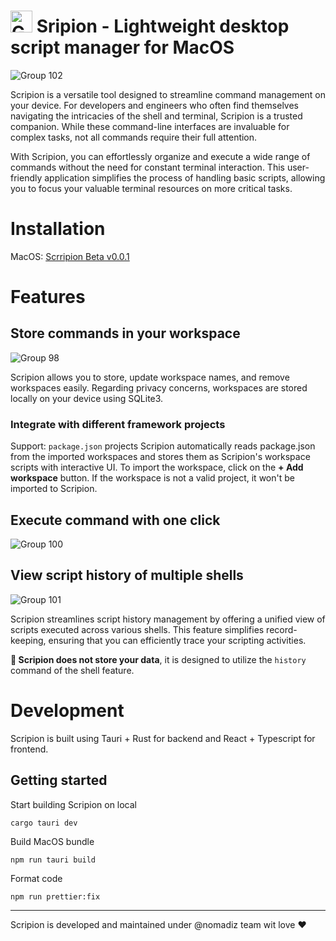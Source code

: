 # <img width="35" alt="Group 97" src="https://github.com/nomadiz/scripion/assets/56880684/c097d4fe-386a-4c33-a280-e92f7308c852"> Sripion - Lightweight desktop script manager for MacOS

![Group 102](https://github.com/nomadiz/scripion/assets/56880684/89ca0b74-ac85-4d89-b6b0-43310babb9db)

Scripion is a versatile tool designed to streamline command management on your device. For developers and engineers who often find themselves navigating the intricacies of the shell and terminal, Scripion is a trusted companion. While these command-line interfaces are invaluable for complex tasks, not all commands require their full attention.

With Scripion, you can effortlessly organize and execute a wide range of commands without the need for constant terminal interaction. This user-friendly application simplifies the process of handling basic scripts, allowing you to focus your valuable terminal resources on more critical tasks.

# Installation
MacOS: [Scrripion Beta v0.0.1](https://github.com/nomadiz/scripion/releases/download/beta-v0.0.1/Scripion_beta_0.0.1_aarch64.dmg)

# Features
## Store commands in your workspace
![Group 98](https://github.com/nomadiz/scripion/assets/56880684/13835986-a107-4935-a04e-1e7326874e50)

Scripion allows you to store, update workspace names, and remove workspaces easily. Regarding privacy concerns, workspaces are stored locally on your device using SQLite3. 
### Integrate with different framework projects
Support: `package.json` projects
Scripion automatically reads package.json from the imported workspaces and stores them as Scripion's workspace scripts with interactive UI. To import the workspace, click on the **+ Add workspace** button. If the workspace is not a valid project, it won't be imported to Scripion.
## Execute command with one click
![Group 100](https://github.com/nomadiz/scripion/assets/56880684/05d4d7e1-28cd-4e43-bff0-3b6c7e18aef8)

## View script history of multiple shells
![Group 101](https://github.com/nomadiz/scripion/assets/56880684/341af1f2-a51c-4d1f-a305-1b38c8cf03ef)

Scripion streamlines script history management by offering a unified view of scripts executed across various shells. This feature simplifies record-keeping, ensuring that you can efficiently trace your scripting activities.

**📝 Scripion does not store your data**, it is designed to utilize the `history` command of the shell feature.

# Development
Scripion is built using Tauri + Rust for backend and React + Typescript for frontend.
## Getting started
Start building Scripion on local
```
cargo tauri dev
```
Build MacOS bundle
```
npm run tauri build
```
Format code
```
npm run prettier:fix
```
---------------------------
Scripion is developed and maintained under @nomadiz team wit love ❤️

